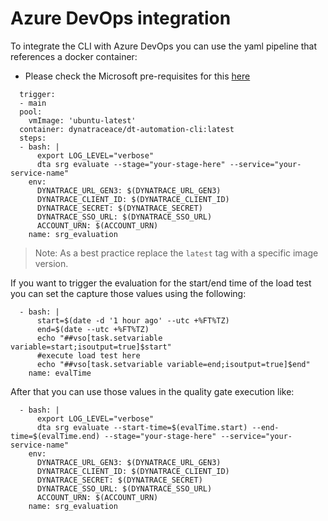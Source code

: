 # Azure DevOps integration

To integrate the CLI with Azure DevOps you can use the yaml pipeline that references a docker container:

- Please check the Microsoft pre-requisites for this [here](https://learn.microsoft.com/en-us/azure/devops/pipelines/process/container-phases?view=azure-devops)

```
  trigger:
  - main
  pool:
    vmImage: 'ubuntu-latest'
  container: dynatraceace/dt-automation-cli:latest
  steps:
  - bash: |
      export LOG_LEVEL="verbose"
      dta srg evaluate --stage="your-stage-here" --service="your-service-name"
    env:
      DYNATRACE_URL_GEN3: $(DYNATRACE_URL_GEN3)
      DYNATRACE_CLIENT_ID: $(DYNATRACE_CLIENT_ID)
      DYNATRACE_SECRET: $(DYNATRACE_SECRET)
      DYNATRACE_SSO_URL: $(DYNATRACE_SSO_URL)
      ACCOUNT_URN: $(ACCOUNT_URN)
    name: srg_evaluation
```

> Note: As a best practice replace the `latest` tag with a specific image version.

If you want to trigger the evaluation for the start/end time of the load test you can set the capture those values using the following:

```
  - bash: |
      start=$(date -d '1 hour ago' --utc +%FT%TZ)
      end=$(date --utc +%FT%TZ)
      echo "##vso[task.setvariable variable=start;isoutput=true]$start"
      #execute load test here
      echo "##vso[task.setvariable variable=end;isoutput=true]$end"
    name: evalTime
```

After that you can use those values in the quality gate execution like:

```
  - bash: |
      export LOG_LEVEL="verbose"
      dta srg evaluate --start-time=$(evalTime.start) --end-time=$(evalTime.end) --stage="your-stage-here" --service="your-service-name"
    env:
      DYNATRACE_URL_GEN3: $(DYNATRACE_URL_GEN3)
      DYNATRACE_CLIENT_ID: $(DYNATRACE_CLIENT_ID)
      DYNATRACE_SECRET: $(DYNATRACE_SECRET)
      DYNATRACE_SSO_URL: $(DYNATRACE_SSO_URL)
      ACCOUNT_URN: $(ACCOUNT_URN)
    name: srg_evaluation
```
